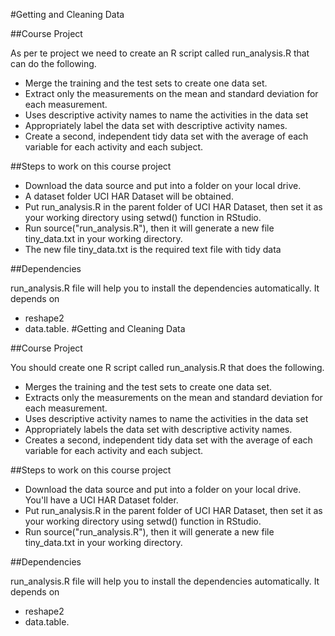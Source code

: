#Getting and Cleaning Data

##Course Project

As per te project we need to create an R script called run_analysis.R that can do the following.

* Merge the training and the test sets to create one data set.
* Extract only the measurements on the mean and standard deviation for each measurement.
* Uses descriptive activity names to name the activities in the data set
* Appropriately label the data set with descriptive activity names.
* Create a second, independent tidy data set with the average of each variable for each activity and each subject.

##Steps to work on this course project

* Download the data source and put into a folder on your local drive. 
* A dataset folder UCI HAR Dataset will be obtained.
* Put run_analysis.R in the parent folder of UCI HAR Dataset, then set it as your working directory using setwd() function in RStudio.
* Run source("run_analysis.R"), then it will generate a new file tiny_data.txt in your working directory.
* The new file tiny_data.txt is the required text file with tidy data

##Dependencies

run_analysis.R file will help you to install the dependencies automatically. It depends on 
* reshape2
* data.table.
#Getting and Cleaning Data

##Course Project

You should create one R script called run_analysis.R that does the following.

* Merges the training and the test sets to create one data set.
* Extracts only the measurements on the mean and standard deviation for each measurement.
* Uses descriptive activity names to name the activities in the data set
* Appropriately labels the data set with descriptive activity names.
* Creates a second, independent tidy data set with the average of each variable for each activity and each subject.

##Steps to work on this course project

* Download the data source and put into a folder on your local drive. You'll have a UCI HAR Dataset folder.
* Put run_analysis.R in the parent folder of UCI HAR Dataset, then set it as your working directory using setwd() function in RStudio.
* Run source("run_analysis.R"), then it will generate a new file tiny_data.txt in your working directory.

##Dependencies

run_analysis.R file will help you to install the dependencies automatically. It depends on 
* reshape2
* data.table.
